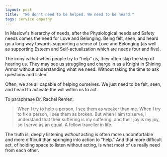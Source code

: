 ```yaml
---
layout: post
title:  "We don't need to be helped. We need to be heard."
tags: service empathy
---
```


In Maslow's hierarchy of needs, after the Physiological needs and Safety needs comes the need for Love and Belonging. Being felt, seen, and heard go a long way towards supporting a sense of Love and Belonging (as well as supporting Esteem and Self-actualization which are needs four and five).

The irony is that when people try to "help" us, they often skip the step of hearing us. They may see us struggling and charge in as a Knight in Shining Armor without understanding what we need. Without taking the time to ask questions and listen.

Often, we are all capable of helping ourselves. We just need to be felt, seen, and heard to activate the will within us to act.

To paraphrase Dr. Rachel Remen:	

> When I try to help a person, I see them as weaker than me.
> When I try to fix a person, I see them as broken.
> But when I aim to serve, I understand that their suffering is my suffering, and their joy is my joy, so I serve as an equal. A fellow traveller in life.

The truth is, deeply listening *without* acting is often more uncomfortable and more difficult than springing into action to "help." And that more difficult act, of holding space to listen without acting, is what most of us really need from each other.